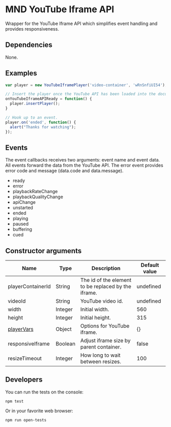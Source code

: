 MND YouTube Iframe API
======================
Wrapper for the YouTube Iframe API which simplifies event handling and provides responsiveness.

Dependencies
------------
None.

Examples
--------
```javascript
var player = new YouTubeIframePlayer('video-container', 'wRnSnfiUI54');

// Insert the player once the YouTube API has been loaded into the document.
onYouTubeIframeAPIReady = function() {
  player.insertPlayer();
}

// Hook up to an event.
player.on('ended', function() {
  alert("Thanks for watching");
});
```

Events
------
The event callbacks receives two arguments: event name and event data. All events forward the data from the YouTube API. The error event provides error code and message (data.code and data.message).

* ready
* error
* playbackRateChange
* playbackQualityChange
* apiChange
* unstarted
* ended
* playing
* paused
* buffering
* cued


Constructor arguments
---------------------
| Name                                                                  | Type    | Description                                         | Default value |
| ----                                                                  | ----    | -----------                                         | ------------- |
| playerContainerId                                                     | String  | The id of the element to be replaced by the iframe. | undefined     |
| videoId                                                               | String  | YouTube video id.                                   | undefined     |
| width                                                                 | Integer | Initial width.                                      | 560           |
| height                                                                | Integer | Initial height.                                     | 315           |
| [playerVars](https://developers.google.com/youtube/player_parameters) | Object  | Options for YouTube iframe.                         | {}            |
| responsiveIframe                                                      | Boolean | Adjust iframe size by parent container.             | false         |
| resizeTimeout                                                         | Integer | How long to wait between resizes.                   | 100           |

Developers
----------

You can run the tests on the console:
```
npm test
```

Or in your favorite web browser:
```
npm run open-tests
```
